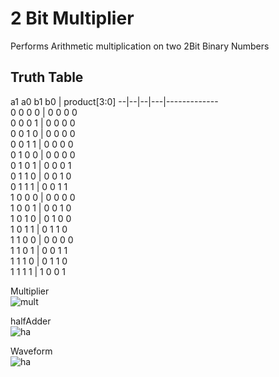 # 2 Bit Multiplier

Performs Arithmetic multiplication on two 2Bit Binary Numbers
## Truth Table  

a1 a0 b1 b0 | product[3:0]
--|--|--|---|-------------  
0  0  0  0  | 0 0 0 0  
0  0  0  1  | 0 0 0 0  
0  0  1  0  | 0 0 0 0  
0  0  1  1  | 0 0 0 0  
0  1  0  0  | 0 0 0 0  
0  1  0  1  | 0 0 0 1  
0  1  1  0  | 0 0 1 0  
0  1  1  1  | 0 0 1 1  
1  0  0  0  | 0 0 0 0  
1  0  0  1  | 0 0 1 0  
1  0  1  0  | 0 1 0 0  
1  0  1  1  | 0 1 1 0  
1  1  0  0  | 0 0 0 0  
1  1  0  1  | 0 0 1 1  
1  1  1  0  | 0 1 1 0  
1  1  1  1  | 1 0 0 1   

Multiplier  
![mult](https://github.com/AbhijitBaral/VerilogDigitalDesigns/blob/main/2BitMultiplier/Schem/schem.png)  


halfAdder  
![ha](https://github.com/AbhijitBaral/VerilogDigitalDesigns/blob/main/fullAdder/Schematic/ha.png)  

Waveform  
![ha](https://github.com/AbhijitBaral/VerilogDigitalDesigns/blob/main/2BitMultiplier/Schem/waveform.png)

